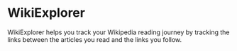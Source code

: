 # WikiExplorer

WikiExplorer helps you track your Wikipedia reading journey by tracking the links between the articles you read and the links you follow.
